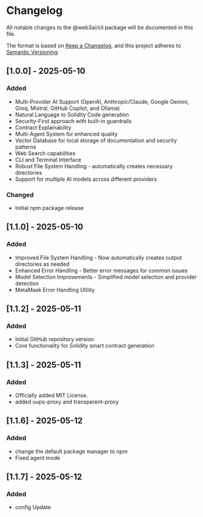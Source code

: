 # Changelog

All notable changes to the @web3ai/cli package will be documented in this file.

The format is based on [Keep a Changelog](https://keepachangelog.com/en/1.0.0/),
and this project adheres to [Semantic Versioning](https://semver.org/spec/v2.0.0.html).

## [1.0.0] - 2025-05-10

### Added
- Multi-Provider AI Support (OpenAI, Anthropic/Claude, Google Gemini, Groq, Mistral, GitHub Copilot, and Ollama)
- Natural Language to Solidity Code generation
- Security-First approach with built-in guardrails
- Contract Explainability
- Multi-Agent System for enhanced quality
- Vector Database for local storage of documentation and security patterns
- Web Search capabilities
- CLI and Terminal Interface
- Robust File System Handling - automatically creates necessary directories
- Support for multiple AI models across different providers

### Changed
- Initial npm package release

## [1.1.0] - 2025-05-10

### Added
- Improved File System Handling - Now automatically creates output directories as needed
- Enhanced Error Handling - Better error messages for common issues
- Model Selection Improvements - Simplified model selection and provider detection
- MetaMask Error Handling Utility

## [1.1.2] - 2025-05-11

### Added
- Initial GitHub repository version
- Core functionality for Solidity smart contract generation

## [1.1.3] - 2025-05-11

### Added
- Officially added MIT License.
- added uups-proxy and transparent-proxy

## [1.1.6] - 2025-05-12

### Added
- change the default package manager to npm
- Fixed agent mode

## [1.1.7] - 2025-05-12

### Added
- config Update
